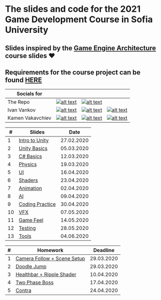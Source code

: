 # The slides and code for the 2021 Game Development Course in Sofia University

## Slides inspired by the [**Game Engine Architecture**](https://nikoladimitroff.github.io/Game-Engine-Architecture/) course slides ❤️

## Requirements for the course project can be found [**HERE**](https://docs.google.com/document/d/1PoW7QapPoW9VEZ275j7cL91NhomKQy7ICJC_PG5zSUY/edit?usp=sharing)

| Socials for |  |  |  |
|---|---|---|---|
| The Repo | [![alt text](https://s.ytimg.com/yts/img/favicon_32-vflOogEID.png "youtube")](https://www.youtube.com/channel/UCsBZtgJpHY6mISHcyCXRnOA) | [![alt text](https://static.xx.fbcdn.net/rsrc.php/yo/r/iRmz9lCMBD2.ico "facebook")](https://www.facebook.com/groups/1997840613675137/) |  |
| Ivan Vankov | [![alt text](https://ssl.gstatic.com/ui/v1/icons/mail/images/favicon5.ico "mail")](mailto:ivanpvankov@gmail.com) | [![alt text](https://static.xx.fbcdn.net/rsrc.php/yo/r/iRmz9lCMBD2.ico "facebook")](https://www.facebook.com/ivan.vankov.54) | [![alt text](https://github.githubassets.com/favicon.ico "github")](https://github.com/Ivan-Vankov) |
| Kamen Vakavchiev | [![alt text](https://ssl.gstatic.com/ui/v1/icons/mail/images/favicon5.ico "mail")](mailto:kanitkameh@gmail.com) | [![alt text](https://static.xx.fbcdn.net/rsrc.php/yo/r/iRmz9lCMBD2.ico "facebook")](https://www.facebook.com/kamen.vakavchiev) | [![alt text](https://github.githubassets.com/favicon.ico "github")](https://github.com/kanitkameh) |



| # | Slides                                                                                                           | Date       |
|---| ---------------------------------------------------------------------------------------------------------------- |:----------:|
| 1 | [Intro to Unity](https://ivan-vankov.github.io/GameDevCourse/Slides/Intro%20to%20Unity.html) | 27.02.2020 |
| 2 | [Unity Basics](https://ivan-vankov.github.io/GameDevCourse/Slides/Unity%20Basics.html) | 05.03.2020 |
| 3 | [C# Basics](https://ivan-vankov.github.io/GameDevCourse/Slides/C%23%20Basics.html) | 12.03.2020 |
| 4 | [Physics](https://ivan-vankov.github.io/GameDevCourse/Slides/Physics.html) | 19.03.2020 |
| 5 | [UI](https://ivan-vankov.github.io/GameDevCourse/Slides/UI.html) | 16.04.2020 |
| 6 | [Shaders](https://ivan-vankov.github.io/GameDevCourse/Slides/Shaders.html) | 23.04.2020 |
| 7 | [Animation](https://ivan-vankov.github.io/GameDevCourse/Slides/Animation.html) | 02.04.2020 |
| 8 | [AI](https://ivan-vankov.github.io/GameDevCourse/Slides/AI.html) | 09.04.2020 |
| 9 | [Coding Practice](https://ivan-vankov.github.io/GameDevCourse/Homework/Homework%207) | 30.04.2020 |
| 10 | [VFX](https://ivan-vankov.github.io/GameDevCourse/Slides/VFX.html) | 07.05.2020 |
| 11 | [Game Feel](https://ivan-vankov.github.io/GameDevCourse/Slides/Game%20Feel.html) | 14.05.2020 |
| 12 | [Testing](https://ivan-vankov.github.io/GameDevCourse/Slides/Testing.html) | 28.05.2020 |
| 13 | [Tools](https://ivan-vankov.github.io/GameDevCourse/Slides/Tools.html) | 04.06.2020 |

| # | Homework | Deadline |
|---| ---------------------------------------------------------------------------------------------------------------- |:----------:|
| 1 | [Camera Follow + Scene Setup](https://ivan-vankov.github.io/GameDevCourse/Homework/Homework%201) | 29.03.2020 |
| 2 | [Doodle Jump](https://ivan-vankov.github.io/GameDevCourse/Homework/Homework%202) | 29.03.2020 |
| 3 | [Healthbar + Ripple Shader](https://ivan-vankov.github.io/GameDevCourse/Homework/Homework%203) | 10.04.2020 |
| 4 | [Two Phase Boss](https://ivan-vankov.github.io/GameDevCourse/Homework/Homework%204) | 17.04.2020 |
| 5 | [Contra](https://ivan-vankov.github.io/GameDevCourse/Homework/Homework%205) | 24.04.2020 |
